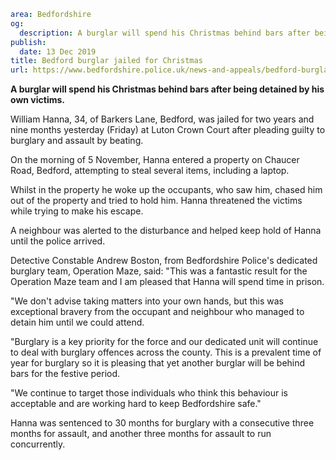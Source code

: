 ```yaml
area: Bedfordshire
og:
  description: A burglar will spend his Christmas behind bars after being detained by his own victims.
publish:
  date: 13 Dec 2019
title: Bedford burglar jailed for Christmas
url: https://www.bedfordshire.police.uk/news-and-appeals/bedford-burglar-jailed-dec19
```

**A burglar will spend his Christmas behind bars after being detained by his own victims.**

William Hanna, 34, of Barkers Lane, Bedford, was jailed for two years and nine months yesterday (Friday) at Luton Crown Court after pleading guilty to burglary and assault by beating.

On the morning of 5 November, Hanna entered a property on Chaucer Road, Bedford, attempting to steal several items, including a laptop.

Whilst in the property he woke up the occupants, who saw him, chased him out of the property and tried to hold him. Hanna threatened the victims while trying to make his escape.

A neighbour was alerted to the disturbance and helped keep hold of Hanna until the police arrived.

Detective Constable Andrew Boston, from Bedfordshire Police's dedicated burglary team, Operation Maze, said: "This was a fantastic result for the Operation Maze team and I am pleased that Hanna will spend time in prison.

"We don't advise taking matters into your own hands, but this was exceptional bravery from the occupant and neighbour who managed to detain him until we could attend.

"Burglary is a key priority for the force and our dedicated unit will continue to deal with burglary offences across the county. This is a prevalent time of year for burglary so it is pleasing that yet another burglar will be behind bars for the festive period.

"We continue to target those individuals who think this behaviour is acceptable and are working hard to keep Bedfordshire safe."

Hanna was sentenced to 30 months for burglary with a consecutive three months for assault, and another three months for assault to run concurrently.
